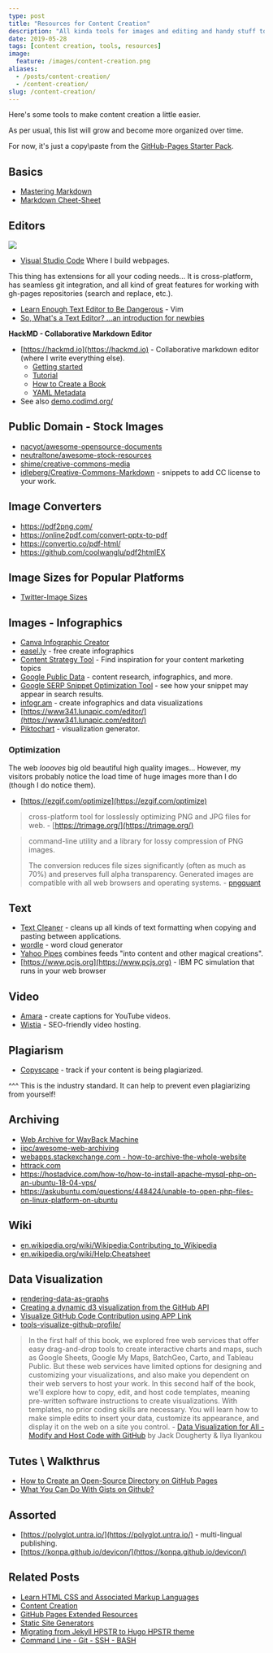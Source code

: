 ```yaml
---
type: post
title: "Resources for Content Creation"
description: "All kinda tools for images and editing and handy stuff to assist with content creation."
date: 2019-05-28
tags: [content creation, tools, resources]
image:
  feature: /images/content-creation.png
aliases:
  - /posts/content-creation/
  - /content-creation/
slug: /content-creation/
---
```


Here's some tools to make content creation a little easier.

As per usual, this list will grow and become more organized over time.

For now, it's just a copy\paste from the [GitHub-Pages Starter Pack](https://infominer.id/web-work/github-pages-starter-pack/).

## Basics

* <a href="https://guides.github.com/features/mastering-markdown/" target="_blank">Mastering Markdown</a>
* <a href="https://github.com/adam-p/markdown-here/wiki/Markdown-Cheatsheet" target="_blank">Markdown Cheet-Sheet</a>


## Editors

![](https://infominer.id/web-work/images/content-creation.png)
* [Visual Studio Code](https://code.visualstudio.com/)
Where I build webpages.

This thing has extensions for all your coding needs... It is cross-platform, has seamless git integration, and all kind of great features for working with gh-pages repositories (search and replace, etc.).

* [Learn Enough Text Editor to Be Dangerous](https://www.learnenough.com/text-editor-tutorial/vim) - Vim
* [So, What's a Text Editor? ...an introduction for newbies](https://rick.cogley.info/post/text-editor-introduction/)

**HackMD - Collaborative Markdown Editor**

* [https://hackmd.io](https://hackmd.io) - Collaborative markdown editor (where I write everything else).
  * [Getting started](https://hackmd.io/getting-started)  
  * [Tutorial](https://hackmd.io/c/tutorials/%2Fs%2Ftutorials)
  * [How to Create a Book](https://hackmd.io/c/tutorials/%2Fs%2Fhow-to-create-book)
  * [YAML Metadata](https://hackmd.io/c/tutorials-tw/%2Fs%2Fyaml-metadata)
* See also [demo.codimd.org/](https://demo.codimd.org/)

## Public Domain - Stock Images

* [nacyot/awesome-opensource-documents](https://github.com/nacyot/awesome-opensource-documents)
* [neutraltone/awesome-stock-resources](https://github.com/neutraltone/awesome-stock-resources)
* [shime/creative-commons-media](https://github.com/shime/creative-commons-media)
* [idleberg/Creative-Commons-Markdown](https://github.com/idleberg/Creative-Commons-Markdown) - snippets to add CC license to your work.


## Image Converters

* https://pdf2png.com/
* https://online2pdf.com/convert-pptx-to-pdf
* https://convertio.co/pdf-html/
* https://github.com/coolwanglu/pdf2htmlEX

## Image Sizes for Popular Platforms

* [Twitter-Image Sizes](https://louisem.com/217438/twitter-image-size)


## Images - Infographics

* [Canva Infographic Creator](https://www.canva.com/create/infographics/)
* [easel.ly](http://www.easel.ly/) - free create infographics
* [Content Strategy Tool](https://builtvisible.com/content-strategy-helper/) - Find inspiration for your content marketing topics 
* [Google Public Data](http://www.google.com/publicdata/directory) - content research, infographics, and more.
* [Google SERP Snippet Optimization Tool](http://www.seomofo.com/snippet-optimizer.html) - see how your snippet may appear in search results. 
* [infogr.am](https://infogr.am/) - create infographics and data visualizations
* [https://www341.lunapic.com/editor/](https://www341.lunapic.com/editor/)
* [Piktochart](http://piktochart.com/) - visualization generator.

### Optimization

The web *loooves* big old beautiful high quality images... However, my visitors probably notice the load time of huge images more than I do (though I do notice them).

* [https://ezgif.com/optimize](https://ezgif.com/optimize)

>cross-platform tool for losslessly optimizing PNG and JPG files for web. - [https://trimage.org/](https://trimage.org/)

> command-line utility and a library for lossy compression of PNG images.
>
>The conversion reduces file sizes significantly (often as much as 70%) and preserves full alpha transparency. Generated images are compatible with all web browsers and operating systems. - [pngquant](https://pngquant.org/)


## Text 

* [Text Cleaner](http://www.textcleanr.com/) - cleans up all kinds of text formatting when copying and pasting between applications.
* [wordle](http://www.wordle.net/) - word cloud generator
* [Yahoo Pipes](http://pipes.yahoo.com/pipes/)
combines feeds "into content and other magical creations". 
* [https://www.pcjs.org](https://www.pcjs.org) - IBM PC simulation that runs in your web browser

## Video
* [Amara](http://amara.org/en/) - create captions for YouTube videos.
* [Wistia](http://wistia.com/) - SEO-friendly video hosting. 

## Plagiarism

* [Copyscape](http://www.copyscape.com/) - track if your content is being plagiarized.

^^^ This is the industry standard. It can help to prevent even plagiarizing from yourself!


## Archiving

* [Web Archive for WayBack Machine](https://chrome.google.com/webstore/detail/web-archive-for-wayback-m/ppokigfjbmhncgkabghdgpiafjdpllke)
* [iipc/awesome-web-archiving](https://github.com/iipc/awesome-web-archiving)
* [webapps.stackexchange.com - how-to-archive-the-whole-website](https://webapps.stackexchange.com/questions/115369/how-to-archive-the-whole-website)
* [httrack.com](http://www.httrack.com)
* https://hostadvice.com/how-to/how-to-install-apache-mysql-php-on-an-ubuntu-18-04-vps/
* https://askubuntu.com/questions/448424/unable-to-open-php-files-on-linux-platform-on-ubuntu

## Wiki

* [en.wikipedia.org/wiki/Wikipedia:Contributing_to_Wikipedia](https://en.wikipedia.org/wiki/Wikipedia:Contributing_to_Wikipedia)
* [en.wikipedia.org/wiki/Help:Cheatsheet](https://en.wikipedia.org/wiki/Help:Cheatsheet)


## Data Visualization

* [rendering-data-as-graphs](https://developer.github.com/v3/guides/rendering-data-as-graphs/)
* [Creating a dynamic d3 visualization from the GitHub API](https://www.benlcollins.com/javascript/creating-a-dynamic-d3-visualization-from-the-github-api/)
* [Visualize GitHub Code Contribution using APP Link](https://www.targetprocess.com/blog/visualize-github-code-contribution-using-app-link/)
* [tools-visualize-github-profile/](https://livablesoftware.com/tools-visualize-github-profile/)

> In the first half of this book, we explored free web services that offer easy drag-and-drop tools to create interactive charts and maps, such as Google Sheets, Google My Maps, BatchGeo, Carto, and Tableau Public. But these web services have limited options for designing and customizing your visualizations, and also make you dependent on their web servers to host your work. In this second half of the book, we’ll explore how to copy, edit, and host code templates, meaning pre-written software instructions to create visualizations. With templates, no prior coding skills are necessary. You will learn how to make simple edits to insert your data, customize its appearance, and display it on the web on a site you control. - [Data Visualization for All - Modify and Host Code with GitHub](https://datavizforall.org/github.html) by Jack Dougherty & Ilya Ilyankou



## Tutes \ Walkthrus

* [How to Create an Open-Source Directory on GitHub Pages](https://webdesign.tutsplus.com/tutorials/how-to-create-an-open-source-directory-on-github-pages--cms-26225)
* [What You Can Do With Gists on Github?](https://www.labnol.org/internet/github-gist-tutorial/28499/)

## Assorted

* [https://polyglot.untra.io/](https://polyglot.untra.io/) - multi-lingual publishing.
* [https://konpa.github.io/devicon/](https://konpa.github.io/devicon/)


## Related Posts

* [Learn HTML CSS and Associated Markup Languages](https://infominer.id/web-work/learn-html-css/)
* [Content Creation](https://infominer.id/web-work/content-creation/)
* [GitHub Pages Extended Resources](https://infominer.id/web-work/github-pages-extended-resources/)
* [Static Site Generators](https://infominer.id/web-work/static-site-generators/)
* [Migrating from Jekyll HPSTR to Hugo HPSTR theme](https://infominer.id/web-work/migrate-jekyll-hpstr-hugo/)
* [Command Line - Git - SSH - BASH](https://infominer.id/web-work/command-line-git-ssh/)
